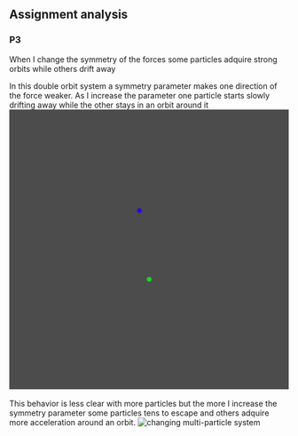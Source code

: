 ## Assignment analysis

### P3

When I change the symmetry of the forces some particles adquire strong orbits while others drift away

In this double orbit system a symmetry parameter makes one direction of the force weaker. As I increase the parameter one particle starts slowly drifting away while the other stays in an orbit around it
![changing a double orbit](./examples/asymetry.gif)

This behavior is less clear with more particles but the more I increase the symmetry parameter some particles tens to escape and others adquire more acceleration around an orbit.
![changing multi-particle system](./examples/asymetry2.gif)